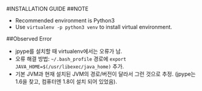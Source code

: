 #INSTALLATION GUIDE
##NOTE
- Recommended environment is Python3
- Use `virtualenv -p python3 venv` to install virtual environment.

##Observed Error
- jpype를 설치할 때 virtualenv에서는 오류가 남.
- 오류 해결 방법: `~/.bash_profile` 경로에  `export JAVA_HOME=$(/usr/libexec/java_home)` 추가. 
- 기본 JVM과 현재 설치된 JVM의 경로/버전이 달라서 그런 것으로 추정. (jpype는 1.6을 찾고, 컴퓨터엔 1.8이 설치 되어 있었음).

